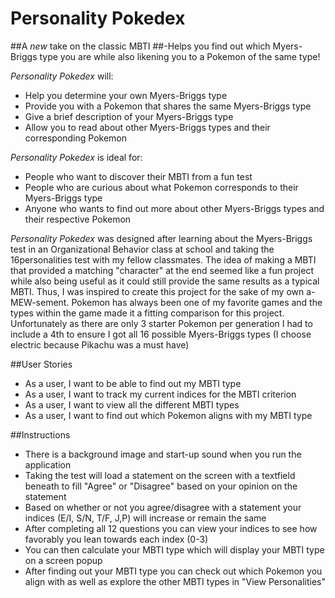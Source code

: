 # **Personality Pokedex**

##A *new* take on the classic MBTI
##-Helps you find out which Myers-Briggs type you are while also likening you to a Pokemon of the same type!

*Personality Pokedex* will:
- Help you determine your own Myers-Briggs type
- Provide you with a Pokemon that shares the same Myers-Briggs type
- Give a brief description of your Myers-Briggs type 
- Allow you to read about other Myers-Briggs types and their corresponding Pokemon

*Personality Pokedex* is ideal for:
- People who want to discover their MBTI from a fun test
- People who are curious about what Pokemon corresponds to their Myers-Briggs type
- Anyone who wants to find out more about other Myers-Briggs types and their respective Pokemon

*Personality Pokedex* was designed after learning about the Myers-Briggs test in an Organizational Behavior class at
school and taking the 16personalities test with my fellow classmates. The idea of making a MBTI that provided a
matching "character" at the end seemed like a fun project while also being useful as it could still provide the same
results as a typical MBTI. Thus, I was inspired to create this project for the sake of my own a-MEW-sement.
Pokemon has always been one of my favorite games and the types within the game made it a fitting comparison for this
project. Unfortunately as there are only 3 starter Pokemon per generation I had to include a 4th to ensure I got all
16 possible Myers-Briggs types (I choose electric because Pikachu was a must have)

##User Stories
- As a user, I want to be able to find out my MBTI type
- As a user, I want to track my current indices for the MBTI criterion
- As a user, I want to view all the different MBTI types
- As a user, I want to find out which Pokemon aligns with my MBTI type

##Instructions
- There is a background image and start-up sound when you run the application
- Taking the test will load a statement on the screen with a textfield beneath to fill "Agree" or "Disagree" based on your opinion on the statement
- Based on whether or not you agree/disagree with a statement your indices (E/I, S/N, T/F, J,P) will increase or remain the same
- After completing all 12 questions you can view your indices to see how favorably you lean towards each index (0-3)
- You can then calculate your MBTI type which will display your MBTI type on a screen popup
- After finding out your MBTI type you can check out which Pokemon you align with as well as explore the other MBTI types in "View Personalities"

